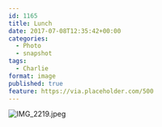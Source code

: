 ```yaml
---
id: 1165
title: Lunch
date: 2017-07-08T12:35:42+00:00
categories: 
  - Photo
  - snapshot  
tags:
  - Charlie
format: image
published: true
feature: https://via.placeholder.com/500
---
```

![IMG_2219.jpeg](https://claycarson.net/wp-content/uploads/2017/07/IMG_2219.jpeg)